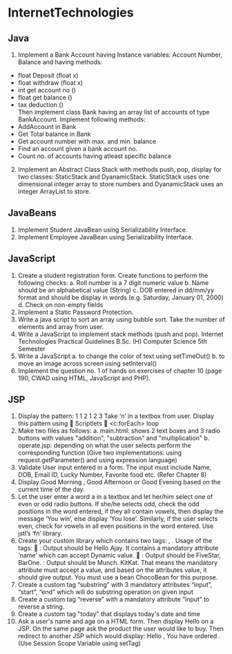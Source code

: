 # InternetTechnologies

## Java
1. Implement a Bank Account having Instance variables: Account Number, Balance and having methods:
- float Deposit (float x)
- float withdraw (float x)
- int get account no ()
- float get balance ()
- tax deduction ()
\
Then implement class Bank having an array list of accounts of type BankAccount. Implement following methods:
- AddAccount in Bank
- Get Total balance in Bank
- Get account number with max. and min. balance
- Find an account given a bank account no.
- Count no. of accounts having atleast specific balance
2. Implement an Abstract Class Stack with methods push, pop, display for two classes:
StaticStack and DyanamicStack. StaticStack uses one dimensional integer array to store
numbers and DyanamicStack uses an integer ArrayList to store. 

## JavaBeans
1. Implement Student JavaBean using Serializability Interface.
2. Implement Employee JavaBean using Serializability Interface.

## JavaScript
1. Create a student registration form. Create functions to perform the following checks:
a. Roll number is a 7 digit numeric value
b. Name should be an alphabetical value (String)
c. DOB entered in dd/mm/yy format and should be display in words (e.g. Saturday,
January 01, 2000)
d. Check on non-empty fields
2. Implement a Static Password Protection.
3. Write a java script to sort an array using bubble sort. Take the number of elements and
array from user.
4. Write a JavaScript to implement stack methods (push and pop).
Internet Technologies Practical Guidelines
B.Sc. (H) Computer Science 5th Semester
5. Write a JavaScript
a. to change the color of text using setTimeOut()
b. to move an image across screen using setInterval()
6. Implement the question no. 1 of hands on exercises of chapter 10 (page 190, CWAD using HTML, JavaScript and PHP).

## JSP
1. Display the pattern:
1
1 2
1 2 3
Take ‘n’ in a textbox from user. Display this pattern using
 Scriptlets
 <c:forEach> loop
2. Make two files as follows:
a. main.html: shows 2 text boxes and 3 radio buttons with values "addition",
"subtraction" and "multiplication"
b. operate.jsp: depending on what the user selects perform the corresponding function
(Give two implementations: using request.getParameter() and using expression
language)
3. Validate User input entered in a form. The input must include Name, DOB, Email ID,
Lucky Number, Favorite food etc. (Refer Chapter 8)
4. Display Good Morning <uname>, Good Afternoon <uname> or Good Evening
<uname> based on the current time of the day.
5. Let the user enter a word a in a textbox and let her/him select one of even or odd radio
buttons. If she/he selects odd, check the odd positions in the word entered, if they all
contain vowels, then display the message ‘You win’, else display ‘You lose’. Similarly,
if the user selects even, check for vowels in all even positions in the word entered. Use
jstl’s ‘fn’ library.
6. Create your custom library which contains two tags: <hello>, <choco>.
Usage of the tags:
 <hello name=”Ajay”>: Output should be Hello Ajay. It contains a mandatory
attribute ‘name’ which can accept Dynamic value.
 <choco texture=”Chewy”>: Output should be FiveStar, BarOne.
<choco texture=”Crunchy”>: Output should be Munch. KitKat.
That means the mandatory attribute must accept a value, and based on the
attributes value, it should give output. You must use a bean ChocoBean for this
purpose.
7. Create a custom tag “substring” with 3 mandatory attributes “input”, “start”, “end”
which will do substring operation on given input
8. Create a custom tag “reverse” with a mandatory attribute “input” to reverse a string.
9. Create a custom tag "today" that displays today's date and time
10. Ask a user's name and age on a HTML form. Then display Hello <uname> on a JSP.
On the same page ask the product the user would like to buy. Then redirect to another
JSP which would display: Hello <uname>, You have ordered <product>. (Use Session
Scope Variable using setTag)
